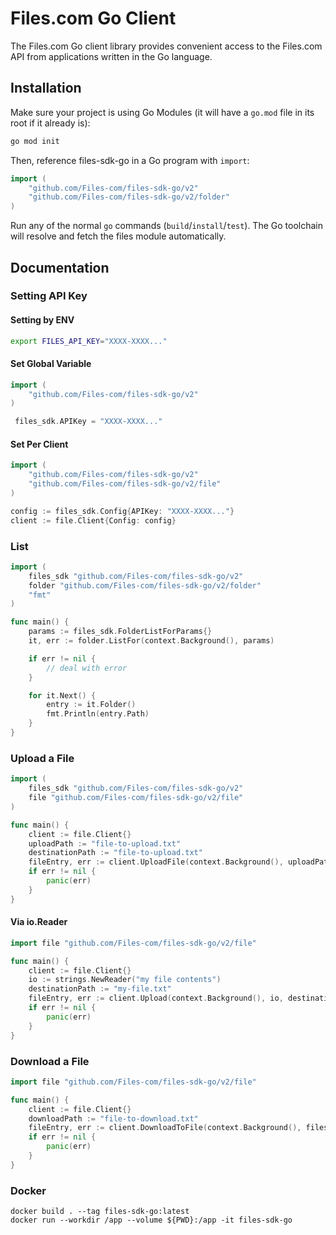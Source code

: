 # Files.com Go Client

The Files.com Go client library provides convenient access to the Files.com API from applications written in the Go language.

## Installation

Make sure your project is using Go Modules (it will have a `go.mod` file in its
root if it already is):

``` sh
go mod init
```

Then, reference files-sdk-go in a Go program with `import`:

``` go
import (
    "github.com/Files-com/files-sdk-go/v2"
    "github.com/Files-com/files-sdk-go/v2/folder"
)
```

Run any of the normal `go` commands (`build`/`install`/`test`). The Go
toolchain will resolve and fetch the files module automatically.

## Documentation

### Setting API Key

#### Setting by ENV 

``` sh
export FILES_API_KEY="XXXX-XXXX..."
```

#### Set Global Variable

```go 
import (
    "github.com/Files-com/files-sdk-go/v2"
)

 files_sdk.APIKey = "XXXX-XXXX..."
```

#### Set Per Client

```go 
import (
    "github.com/Files-com/files-sdk-go/v2"
    "github.com/Files-com/files-sdk-go/v2/file"
)

config := files_sdk.Config{APIKey: "XXXX-XXXX..."}
client := file.Client{Config: config}
```

### List

```go 
import (
	files_sdk "github.com/Files-com/files-sdk-go/v2"
	folder "github.com/Files-com/files-sdk-go/v2/folder"
    "fmt"
)

func main() {
    params := files_sdk.FolderListForParams{}
    it, err := folder.ListFor(context.Background(), params)

    if err != nil {
        // deal with error
    }

    for it.Next() {
        entry := it.Folder()
        fmt.Println(entry.Path)
    }
}

```

### Upload a File
```go 
import (
	files_sdk "github.com/Files-com/files-sdk-go/v2"
	file "github.com/Files-com/files-sdk-go/v2/file"
)

func main() {
    client := file.Client{}
    uploadPath := "file-to-upload.txt"
    destinationPath := "file-to-upload.txt"
    fileEntry, err := client.UploadFile(context.Background(), uploadPath, destinationPath)
    if err != nil {
        panic(err)
    }
}
```

#### Via io.Reader

```go 
import file "github.com/Files-com/files-sdk-go/v2/file"

func main() {
    client := file.Client{}
    io := strings.NewReader("my file contents")
    destinationPath := "my-file.txt"
    fileEntry, err := client.Upload(context.Background(), io, destinationPath)
    if err != nil {
        panic(err)
    }
}
```

### Download a File
```go 
import file "github.com/Files-com/files-sdk-go/v2/file"

func main() {
    client := file.Client{}
    downloadPath := "file-to-download.txt"
    fileEntry, err := client.DownloadToFile(context.Background(), files_sdk.FileDownloadParams{Path: "file-to-download.txt"}, downloadPath)
    if err != nil {
        panic(err)
    }
}
```

### Docker

```shell
docker build . --tag files-sdk-go:latest
docker run --workdir /app --volume ${PWD}:/app -it files-sdk-go
```
